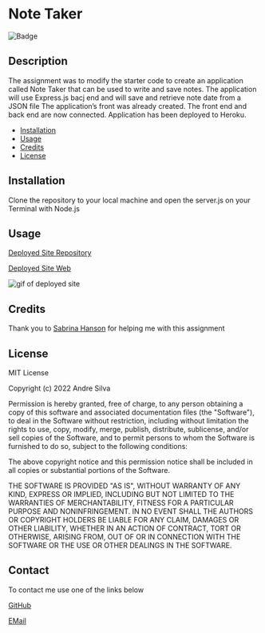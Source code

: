 # Note Taker

![Badge](https://img.shields.io/badge/AndreGitHub-MIT-green.svg)

## Description

The assignment was to modify the starter code to create an application called Note Taker that can be used to write and save notes. The application will use Express.js bacj end and will save and retrieve note date from a JSON file
The application’s front was already created. The front end and back end are now connected. Application has been deployed to Heroku.

- [Installation](#installation)
- [Usage](#usage)
- [Credits](#credits)
- [License](#license)

## Installation

Clone the repository to your local machine and open the server.js on your Terminal with Node.js

## Usage

[Deployed Site Repository](https://github.com/andresilva8624/Note-Taker/)

[Deployed Site Web](https://andresilva8624.github.io/Note-Taker/)

![gif of deployed site](/assets/images/website.gif)

## Credits

Thank you to [Sabrina Hanson](https://www.github.com/sabhanson) for helping me with this assignment

## License

MIT License

Copyright (c) 2022 Andre Silva

Permission is hereby granted, free of charge, to any person obtaining a copy
of this software and associated documentation files (the "Software"), to deal
in the Software without restriction, including without limitation the rights
to use, copy, modify, merge, publish, distribute, sublicense, and/or sell
copies of the Software, and to permit persons to whom the Software is
furnished to do so, subject to the following conditions:

The above copyright notice and this permission notice shall be included in all
copies or substantial portions of the Software.

THE SOFTWARE IS PROVIDED "AS IS", WITHOUT WARRANTY OF ANY KIND, EXPRESS OR
IMPLIED, INCLUDING BUT NOT LIMITED TO THE WARRANTIES OF MERCHANTABILITY,
FITNESS FOR A PARTICULAR PURPOSE AND NONINFRINGEMENT. IN NO EVENT SHALL THE
AUTHORS OR COPYRIGHT HOLDERS BE LIABLE FOR ANY CLAIM, DAMAGES OR OTHER
LIABILITY, WHETHER IN AN ACTION OF CONTRACT, TORT OR OTHERWISE, ARISING FROM,
OUT OF OR IN CONNECTION WITH THE SOFTWARE OR THE USE OR OTHER DEALINGS IN THE
SOFTWARE.

## Contact

To contact me use one of the links below

[GitHub](https://www.github.com/andresilva8624)

[EMail](mailto:andresilva8624@gmail.com)

